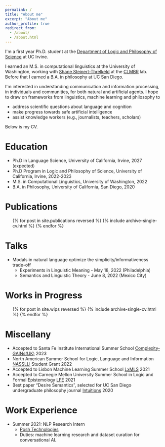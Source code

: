 ```yaml
---
permalink: /
title: "About me"
excerpt: "About me"
author_profile: true
redirect_from: 
  - /about/
  - /about.html
---
```


I'm a first year Ph.D. student at the [Department of Logic and Philosophy of Science](https://www.lps.uci.edu/) at UC Irvine.

I earned an M.S. in computational linguistics at the University of Washington, working with [Shane Steinert-Threlkeld](https://www.shane.st/) at the [CLMBR](https://clmbr.shane.st/) lab. Before that I earned a B.A. in philosophy at UC San Diego.

I'm interested in understanding communication and information processing, in individuals and communities, for both natural and artificial agents. I hope to draw on frameworks from linguistics, machine learning and philosophy to

* address scientific questions about language and cognition
* make progress towards safe artificial intelligence
* assist knowledge workers (e.g., journalists, teachers, scholars)

<!-- To this end, some of the questions I’m interested in include:

* What cognitive and cultural pressures shape human languages?
* Can understanding them help us guide artificial agents towards optimal communicative behavior?
* How do various information processing mechanisms constrain scientific inquiry?
* Can we harness these facts to build technology that helps people to do research efficiently? -->

Below is my CV.

Education
======
* Ph.D in Language Science, University of California, Irvine, 2027 (expected)
* Ph.D Program in Logic and Philosophy of Science, University of California, Irvine, 2022-2023
* M.S. in Computational Linguistics, University of Washington, 2022
* B.A. in Philosophy, University of California, San Diego, 2020

Publications
======

  <ul>{% for post in site.publications reversed %}
    {% include archive-single-cv.html %}
  {% endfor %}</ul>
  
Talks
======

* Modals in natural language optimize the simplicity/informativeness trade-off
  * Experiments in Linguistic Meaning -  May 18, 2022 (Philadelphia)
  * Semantics and Linguistic Theory - June 8, 2022 (Mexico City)

Works in Progress
======

<!-- * Approximating rate-distortion functions in signaling games
  * Please email me for a draft ([code](https://github.com/nathimel/effcomm-simmax), [slides](https://docs.google.com/presentation/d/1b9pQiHUzUjt2d063srBtBp_58PhuIZz_LRYaLxg35uw/edit?usp=sharing)). -->

<!-- * The Artificial Language Toolkit (ALTK)
  * Software library for research in computational semantics ([code](https://github.com/nathimel/altk)). -->

<ul>{% for post in site.wips reversed %}
    {% include archive-single-cv.html %}
  {% endfor %}</ul>

Miscellany
======

* Accepted to Santa Fe Institute International Summer School [Complexity-GAINs(UK)](https://www.santafe.edu/engage/learn/programs/complexity-gains-international-summer-school) 2023
* North American Summer School for Logic, Language and Information [NASSLLI](https://ml-la.github.io/nasslli2022/) Student Grant 2022
* Accepted to Lisbon Machine Learning Summer School [LxMLS](http://lxmls.it.pt/2021/) 2021
* Accepted to Carnegie Mellon University Summer School in Logic and Formal Epistemology [LFE](https://www.cmu.edu/dietrich/philosophy/undergraduate/summer-school/) 2021
* Best paper “Desire Semantics”, selected for UC San Diego undergraduate philosophy journal [Intuitions](https://ucsdphilclub.wordpress.com/events/intuitions/) 2020

Work Experience
======
* Summer 2021: NLP Research Intern
  * [Posh Technologies](https://www.posh.tech/?gclid=CjwKCAjw6raYBhB7EiwABge5Ki_QhTY5N-OnouE_tKSYV8QJvZr-x9IYxgGC6kzvX8KiBjGvPIW1PRoCkLAQAvD_BwE)
  * Duties: machine learning research and dataset curation for conversational AI.
